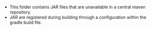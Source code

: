 - This folder contains JAR files that are unavailable in a central maven repository.
- JAR are registered during building through a configuration within the gradle build file.

